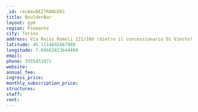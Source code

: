 ```yaml
---
_id: recA4xBE27R8NC69J
title: BoulderBar
layout: gym
region: Piemonte
city: Torino
address: Via Reiss Romoli 122/10d (dietro il concessionario Di Viesto)
latitude: 45.1114692687988
longitude: 7.68682813644409
email: 
phone: 3355451971 
website: 
annual_fee: 
ingress_price: 
monthly_subscription_price: 
structures: 
staff: 
rent: 
---
```



